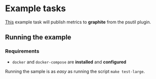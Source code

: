 # Example tasks

[This](psutil-statistics-graphite.json) example task will publish metrics to **graphite** 
from the psutil plugin.  

## Running the example

### Requirements
 * `docker` and `docker-compose` are **installed** and **configured** 

Running the sample is as *easy* as running the script `make test-large`.
